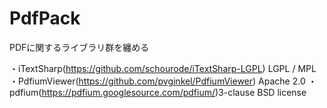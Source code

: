 # PdfPack
PDFに関するライブラリ群を纏める

・iTextSharp(https://github.com/schourode/iTextSharp-LGPL) LGPL / MPL
・PdfiumViewer(https://github.com/pvginkel/PdfiumViewer) Apache 2.0
・pdfium(https://pdfium.googlesource.com/pdfium/)3-clause BSD license
